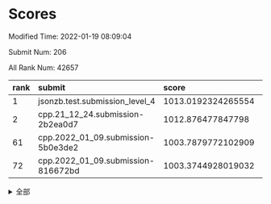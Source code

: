 # Scores

Modified Time: 2022-01-19 08:09:04

Submit Num: 206

All Rank Num: 42657

| rank |               submit               |       score        |       sigma        | pk_num |
| :--- | :--------------------------------- | :----------------- | :----------------- | :----- |
| 1    | jsonzb.test.submission_level_4     | 1013.0192324265554 | 0.829462307815676  | 793    |
| 2    | cpp.21_12_24.submission-2b2ea0d7   | 1012.876477847798  | 0.8126718443411054 | 831    |
| 61   | cpp.2022_01_09.submission-5b0e3de2 | 1003.7879772102909 | 0.718617394108442  | 832    |
| 72   | cpp.2022_01_09.submission-816672bd | 1003.3744928019032 | 0.7175803314715233 | 830    |


<details>
<summary>全部</summary>

| rank |                 submit                 |       score        |       sigma        | pk_num |
| :--- | :------------------------------------- | :----------------- | :----------------- | :----- |
| 1    | jsonzb.test.submission_level_4         | 1013.0192324265554 | 0.829462307815676  | 793    |
| 2    | cpp.21_12_24.submission-2b2ea0d7       | 1012.876477847798  | 0.8126718443411054 | 831    |
| 3    | gobigger.level_3.submission_level_3_12 | 1011.4492307715584 | 0.780446927976919  | 829    |
| 4    | gobigger.level_3.submission_level_3_17 | 1011.3951968818153 | 0.7725108078558639 | 831    |
| 5    | gobigger.level_3.submission_level_3_34 | 1011.2640897675799 | 0.7791835250514236 | 828    |
| 6    | gobigger.level_3.submission_level_3_16 | 1011.2298319718367 | 0.7926382164509599 | 828    |
| 7    | gobigger.level_3.submission_level_3_41 | 1011.1612519877117 | 0.7708918329939712 | 828    |
| 8    | gobigger.level_3.submission_level_3_1  | 1011.0954153052489 | 0.7736099863500194 | 824    |
| 9    | gobigger.level_3.submission_level_3_31 | 1011.0329588366014 | 0.7760120393774174 | 829    |
| 10   | gobigger.level_3.submission_level_3_43 | 1010.9814350090951 | 0.78325348885144   | 829    |
| 11   | gobigger.level_3.submission_level_3_36 | 1010.8588908681678 | 0.7860397169836787 | 824    |
| 12   | gobigger.level_3.submission_level_3_2  | 1010.7278353107511 | 0.7600027692891819 | 831    |
| 13   | gobigger.level_3.submission_level_3_3  | 1010.6962682657932 | 0.7518453934580458 | 827    |
| 14   | gobigger.level_3.submission_level_3_0  | 1010.5915830711876 | 0.7905135542346338 | 831    |
| 15   | gobigger.level_3.submission_level_3_8  | 1010.5270062472283 | 0.7553260584729206 | 830    |
| 16   | gobigger.level_3.submission_level_3_33 | 1010.4681195020504 | 0.7753344554209751 | 823    |
| 17   | gobigger.level_3.submission_level_3_7  | 1010.4535262687936 | 0.7455579603343672 | 826    |
| 18   | gobigger.level_3.submission_level_3_13 | 1010.4140290061147 | 0.7789629165950671 | 828    |
| 19   | gobigger.level_3.submission_level_3_49 | 1010.3406698198633 | 0.7463857705461272 | 827    |
| 20   | gobigger.level_3.submission_level_3_38 | 1010.2014038979619 | 0.7465915644010971 | 829    |
| 21   | gobigger.level_3.submission_level_3_5  | 1010.1863538931366 | 0.7471914267783607 | 827    |
| 22   | gobigger.level_3.submission_level_3_45 | 1010.1172556155749 | 0.7315018665853277 | 831    |
| 23   | gobigger.level_3.submission_level_3_48 | 1010.0327741031538 | 0.7552574371972881 | 828    |
| 24   | gobigger.level_3.submission_level_3_21 | 1010.0180336981454 | 0.7688137365273803 | 826    |
| 25   | gobigger.level_3.submission_level_3_27 | 1010.0106800160956 | 0.7683158822460288 | 828    |
| 26   | gobigger.level_3.submission_level_3_15 | 1009.9067754662374 | 0.7206553054609741 | 832    |
| 27   | gobigger.level_3.submission_level_3_46 | 1009.8957061828512 | 0.7467192977156442 | 829    |
| 28   | gobigger.level_3.submission_level_3_29 | 1009.8845514630412 | 0.7554878192327791 | 825    |
| 29   | gobigger.level_3.submission_level_3_20 | 1009.8224368931769 | 0.7496098606313766 | 827    |
| 30   | gobigger.level_3.submission_level_3_11 | 1009.8200961699299 | 0.7497444342693085 | 820    |
| 31   | gobigger.level_3.submission_level_3_26 | 1009.4600766292036 | 0.757658909255364  | 829    |
| 32   | gobigger.level_3.submission_level_3_32 | 1009.4463751139499 | 0.7621753439408985 | 833    |
| 33   | gobigger.level_3.submission_level_3_19 | 1009.3143741006415 | 0.7333200553200326 | 823    |
| 34   | gobigger.level_3.submission_level_3_42 | 1009.2987014941021 | 0.7432513616110938 | 826    |
| 35   | gobigger.level_3.submission_level_3_24 | 1009.2910381915611 | 0.7476474896057392 | 824    |
| 36   | gobigger.level_3.submission_level_3_6  | 1009.2762749017073 | 0.7689576783436828 | 830    |
| 37   | gobigger.level_3.submission_level_3_22 | 1009.2447405026105 | 0.7411454354017039 | 832    |
| 38   | gobigger.level_3.submission_level_3_28 | 1009.1338255518648 | 0.7439447006668994 | 826    |
| 39   | gobigger.level_3.submission_level_3_25 | 1009.1001209958357 | 0.766597517870431  | 826    |
| 40   | gobigger.level_3.submission_level_3_40 | 1009.0815255035827 | 0.7543579315358653 | 828    |
| 41   | gobigger.level_3.submission_level_3_4  | 1009.0291876647188 | 0.7457088920352357 | 829    |
| 42   | gobigger.level_3.submission_level_3_47 | 1009.018628476154  | 0.737805325236249  | 828    |
| 43   | gobigger.level_3.submission_level_3_44 | 1008.9908862565508 | 0.7326195777798987 | 834    |
| 44   | gobigger.level_3.submission_level_3_37 | 1008.9053208491487 | 0.7461219003842137 | 832    |
| 45   | gobigger.level_3.submission_level_3_30 | 1008.8551173823838 | 0.7397582426099749 | 823    |
| 46   | gobigger.level_3.submission_level_3_9  | 1008.8488045373826 | 0.754405170021721  | 830    |
| 47   | gobigger.level_3.submission_level_3_10 | 1008.8164558193148 | 0.7316818855213529 | 830    |
| 48   | gobigger.level_3.submission_level_3_18 | 1008.2835053051242 | 0.7452074229250603 | 828    |
| 49   | gobigger.level_3.submission_level_3_35 | 1008.2033680550333 | 0.7659734011125173 | 827    |
| 50   | gobigger.level_3.submission_level_3_23 | 1008.1052775469765 | 0.7573818489425328 | 831    |
| 51   | gobigger.level_3.submission_level_3_39 | 1007.9113621818282 | 0.7547669392685059 | 824    |
| 52   | gobigger.level_3.submission_level_3_14 | 1007.8486394555936 | 0.7305354045233724 | 827    |
| 53   | gobigger.level_1.submission_level_1_4  | 1005.1294177185017 | 0.72716119156386   | 832    |
| 54   | gobigger.level_1.submission_level_1_10 | 1004.7584404920448 | 0.7245752031041366 | 830    |
| 55   | gobigger.level_1.submission_level_1_15 | 1004.5657745828241 | 0.7306521393523472 | 833    |
| 56   | gobigger.level_1.submission_level_1_2  | 1004.2653522797129 | 0.7201879259057702 | 832    |
| 57   | gobigger.level_1.submission_level_1_49 | 1004.1384906234729 | 0.7178467448871362 | 827    |
| 58   | gobigger.level_1.submission_level_1_5  | 1003.8620421676809 | 0.7278246581398615 | 827    |
| 59   | gobigger.level_1.submission_level_1_0  | 1003.8128326217609 | 0.7112408126390591 | 831    |
| 60   | gobigger.level_1.submission_level_1_21 | 1003.8046892497059 | 0.7041384098224451 | 830    |
| 61   | cpp.2022_01_09.submission-5b0e3de2     | 1003.7879772102909 | 0.718617394108442  | 832    |
| 62   | gobigger.level_1.submission_level_1_1  | 1003.6957228251313 | 0.7165952200174579 | 825    |
| 63   | gobigger.level_1.submission_level_1_45 | 1003.6931339231277 | 0.7227827925092697 | 830    |
| 64   | gobigger.level_1.submission_level_1_27 | 1003.6836791257034 | 0.7172880106135936 | 825    |
| 65   | gobigger.level_1.submission_level_1_34 | 1003.6587937796505 | 0.7224722920860103 | 823    |
| 66   | gobigger.level_1.submission_level_1_19 | 1003.6193191450051 | 0.7231912955595061 | 825    |
| 67   | gobigger.level_1.submission_level_1_7  | 1003.5485393914034 | 0.7062355309107679 | 826    |
| 68   | gobigger.level_1.submission_level_1_43 | 1003.5352160935336 | 0.7160833864527345 | 831    |
| 69   | gobigger.level_1.submission_level_1_24 | 1003.4612470657668 | 0.727878667086159  | 826    |
| 70   | gobigger.level_1.submission_level_1_44 | 1003.4438438352355 | 0.7313881701001809 | 830    |
| 71   | gobigger.level_1.submission_level_1_18 | 1003.4417725471776 | 0.7168831329189318 | 826    |
| 72   | cpp.2022_01_09.submission-816672bd     | 1003.3744928019032 | 0.7175803314715233 | 830    |
| 73   | gobigger.level_1.submission_level_1_38 | 1003.364436449797  | 0.7022670191071301 | 830    |
| 74   | gobigger.level_1.submission_level_1_11 | 1003.3476637171158 | 0.7067966621705022 | 825    |
| 75   | gobigger.level_1.submission_level_1_28 | 1003.3226596869987 | 0.71731122386672   | 828    |
| 76   | gobigger.level_1.submission_level_1_32 | 1003.2677515577498 | 0.7141778643347226 | 826    |
| 77   | gobigger.level_1.submission_level_1_16 | 1003.2479208107976 | 0.7231054046576065 | 831    |
| 78   | gobigger.level_1.submission_level_1_20 | 1003.1998640218999 | 0.7114418902548448 | 829    |
| 79   | gobigger.level_1.submission_level_1_33 | 1003.1871861810379 | 0.702308534866439  | 820    |
| 80   | gobigger.level_1.submission_level_1_41 | 1003.1494366406083 | 0.7215606197614026 | 828    |
| 81   | gobigger.level_1.submission_level_1_22 | 1003.1231230087188 | 0.7158882175194222 | 830    |
| 82   | gobigger.level_1.submission_level_1_17 | 1003.0800662682053 | 0.7213076629801376 | 822    |
| 83   | gobigger.level_1.submission_level_1_9  | 1002.9361742956602 | 0.7202548637762238 | 828    |
| 84   | gobigger.level_1.submission_level_1_46 | 1002.8421865558654 | 0.7075005135499038 | 827    |
| 85   | gobigger.level_1.submission_level_1_23 | 1002.805105380361  | 0.7132060891281877 | 830    |
| 86   | gobigger.level_1.submission_level_1_36 | 1002.7973534668919 | 0.7122860124732602 | 830    |
| 87   | gobigger.level_1.submission_level_1_26 | 1002.7962063038003 | 0.6992018273714048 | 828    |
| 88   | gobigger.level_1.submission_level_1_3  | 1002.7860913995041 | 0.7067051136868631 | 827    |
| 89   | gobigger.level_1.submission_level_1_48 | 1002.7195714282494 | 0.7123398235188857 | 830    |
| 90   | gobigger.level_1.submission_level_1_12 | 1002.6764188448218 | 0.701933906770821  | 828    |
| 91   | gobigger.level_1.submission_level_1_30 | 1002.5605615174007 | 0.7174702852448515 | 827    |
| 92   | gobigger.level_1.submission_level_1_14 | 1002.5566688238833 | 0.7219245809433752 | 819    |
| 93   | gobigger.level_1.submission_level_1_39 | 1002.505884553843  | 0.7191614195734783 | 831    |
| 94   | gobigger.level_1.submission_level_1_40 | 1002.3649789298366 | 0.7125325531499436 | 830    |
| 95   | gobigger.level_1.submission_level_1_29 | 1002.3040792263546 | 0.7188323043473841 | 827    |
| 96   | gobigger.level_1.submission_level_1_6  | 1002.2360385900437 | 0.7049660724814395 | 831    |
| 97   | gobigger.level_1.submission_level_1_13 | 1002.1826498639472 | 0.708854858796524  | 830    |
| 98   | gobigger.level_1.submission_level_1_37 | 1002.0459797667479 | 0.7103417832133595 | 828    |
| 99   | gobigger.level_1.submission_level_1_42 | 1002.0324956014113 | 0.7175780243522191 | 824    |
| 100  | gobigger.level_1.submission_level_1_25 | 1002.0025588486849 | 0.7155209424829615 | 830    |
| 101  | gobigger.level_1.submission_level_1_31 | 1001.9146470228447 | 0.7060547083469689 | 827    |
| 102  | gobigger.level_1.submission_level_1_35 | 1001.646028804088  | 0.706664607596469  | 827    |
| 103  | gobigger.level_1.submission_level_1_8  | 1001.6453990072605 | 0.7215750871281716 | 826    |
| 104  | gobigger.level_1.submission_level_1_47 | 1001.3601180404785 | 0.7200496514006841 | 828    |
| 105  | gobigger.random.submission_random_36   | 997.290470573069   | 0.7155280039639653 | 827    |
| 106  | gobigger.random.submission_random_27   | 997.1547536572612  | 0.716640457902526  | 833    |
| 107  | gobigger.random.submission_random_25   | 997.086127393488   | 0.7229020959270935 | 828    |
| 108  | gobigger.random.submission_random_10   | 997.0200785777522  | 0.7119151220701617 | 830    |
| 109  | gobigger.random.submission_random_23   | 996.8580062438446  | 0.7138261745348825 | 827    |
| 110  | gobigger.random.submission_random_34   | 996.7390599117347  | 0.7129058777846524 | 829    |
| 111  | gobigger.random.submission_random_12   | 996.7323604424954  | 0.7079766379412037 | 832    |
| 112  | gobigger.random.submission_random_13   | 996.6743535688905  | 0.7194525672749374 | 829    |
| 113  | gobigger.random.submission_random_3    | 996.6499604182828  | 0.7169204958378272 | 833    |
| 114  | gobigger.random.submission_random_9    | 996.5668141716297  | 0.7208416410954995 | 830    |
| 115  | gobigger.random.submission_random_4    | 996.4476895228999  | 0.7086197884816816 | 829    |
| 116  | gobigger.random.submission_random_22   | 996.3901746103332  | 0.7154326075945309 | 830    |
| 117  | gobigger.random.submission_random_31   | 996.34172646181    | 0.709865967252258  | 833    |
| 118  | gobigger.random.submission_random_35   | 996.2784129577719  | 0.7111767232580226 | 830    |
| 119  | gobigger.random.submission_random_24   | 996.1489742025632  | 0.702436148033168  | 832    |
| 120  | gobigger.random.submission_random_42   | 996.1280939327887  | 0.7098973555929565 | 828    |
| 121  | gobigger.random.submission_random_32   | 996.1254587345463  | 0.7062283077501196 | 829    |
| 122  | gobigger.random.submission_random_14   | 996.1011233378449  | 0.706818064181983  | 826    |
| 123  | gobigger.random.submission_random_41   | 996.0919713023477  | 0.7191348772298792 | 824    |
| 124  | gobigger.random.submission_random_1    | 996.0687546951843  | 0.7081492841222546 | 828    |
| 125  | gobigger.random.submission_random_18   | 996.05849203055    | 0.7010216212718988 | 831    |
| 126  | gobigger.random.submission_random_17   | 996.0214142565873  | 0.7065839513998493 | 828    |
| 127  | gobigger.random.submission_random_43   | 995.971303720554   | 0.7038750181399797 | 832    |
| 128  | gobigger.random.submission_random_5    | 995.9708141534438  | 0.707555229448941  | 830    |
| 129  | gobigger.random.submission_random_26   | 995.9631414147577  | 0.7070314477880348 | 829    |
| 130  | gobigger.random.submission_random_38   | 995.9399081920067  | 0.7184086249340899 | 831    |
| 131  | gobigger.random.submission_random_30   | 995.939082521845   | 0.7105617611714153 | 828    |
| 132  | gobigger.random.submission_random_40   | 995.9369881863095  | 0.7122103033070349 | 827    |
| 133  | gobigger.random.submission_random_47   | 995.9162422758707  | 0.7138922539242113 | 829    |
| 134  | gobigger.random.submission_random_6    | 995.9136115196962  | 0.7020295482674691 | 827    |
| 135  | gobigger.random.submission_random_15   | 995.9020362990466  | 0.7128272855506025 | 825    |
| 136  | gobigger.random.submission_random_48   | 995.8902506907164  | 0.715821113490138  | 831    |
| 137  | gobigger.random.submission_random_20   | 995.8300632624024  | 0.7072701570885074 | 831    |
| 138  | gobigger.random.submission_random_45   | 995.7767156908836  | 0.7130799345690181 | 829    |
| 139  | gobigger.random.submission_random_0    | 995.7653926986488  | 0.699631095600905  | 832    |
| 140  | gobigger.random.submission_random_39   | 995.7204555825092  | 0.7120512465151377 | 827    |
| 141  | gobigger.random.submission_random_19   | 995.7107437535625  | 0.7160311353536339 | 830    |
| 142  | gobigger.random.submission_random_8    | 995.6766037587531  | 0.7133852739648523 | 830    |
| 143  | gobigger.random.submission_random_33   | 995.654705177258   | 0.7047264774041309 | 830    |
| 144  | gobigger.random.submission_random_46   | 995.6018445516524  | 0.7002250299988124 | 823    |
| 145  | gobigger.random.submission_random_37   | 995.5706139601816  | 0.7051414516164626 | 834    |
| 146  | gobigger.random.submission_random_29   | 995.5704344886626  | 0.7152900438007956 | 827    |
| 147  | gobigger.random.submission_random_7    | 995.5078551674025  | 0.7100653575314172 | 826    |
| 148  | gobigger.random.submission_random_11   | 995.4348805212219  | 0.7135053550659024 | 828    |
| 149  | gobigger.random.submission_random_49   | 995.4337510453639  | 0.7154703178310464 | 831    |
| 150  | gobigger.random.submission_random_28   | 995.4298312014777  | 0.7003426156444977 | 827    |
| 151  | gobigger.random.submission_random_21   | 995.3506750113959  | 0.7223005804337649 | 825    |
| 152  | gobigger.random.submission_random_16   | 995.1130162951584  | 0.7079426096321838 | 830    |
| 153  | gobigger.random.submission_random_2    | 994.6952798450402  | 0.7063267763651058 | 833    |
| 154  | gobigger.level_2.submission_level_2_20 | 994.5201590172741  | 0.7254294770609415 | 832    |
| 155  | gobigger.level_2.submission_level_2_45 | 994.5080610714901  | 0.7219899707544467 | 829    |
| 156  | gobigger.random.submission_random_44   | 994.4419978157092  | 0.7236111293380025 | 828    |
| 157  | gobigger.level_2.submission_level_2_2  | 994.266233390168   | 0.7616752266754795 | 827    |
| 158  | gobigger.level_2.submission_level_2_5  | 993.7397897575651  | 0.7316556264264491 | 829    |
| 159  | gobigger.level_2.submission_level_2_25 | 993.5867272120803  | 0.7375759323939867 | 831    |
| 160  | gobigger.level_2.submission_level_2_33 | 993.4966270207314  | 0.7354515310861401 | 829    |
| 161  | gobigger.level_2.submission_level_2_8  | 993.4491293947824  | 0.7307190650854386 | 832    |
| 162  | gobigger.level_2.submission_level_2_27 | 993.1857505656602  | 0.7319468538802141 | 828    |
| 163  | gobigger.level_2.submission_level_2_17 | 993.1265820431869  | 0.7361984522772385 | 828    |
| 164  | gobigger.level_2.submission_level_2_7  | 992.9280372391682  | 0.7458729334509302 | 827    |
| 165  | gobigger.level_2.submission_level_2_6  | 992.9278841541432  | 0.7389088490902503 | 825    |
| 166  | gobigger.level_2.submission_level_2_40 | 992.9162336594502  | 0.7196639753672682 | 833    |
| 167  | gobigger.level_2.submission_level_2_26 | 992.8479712543756  | 0.7538566192152567 | 829    |
| 168  | gobigger.level_2.submission_level_2_29 | 992.7832975583943  | 0.750201458046619  | 827    |
| 169  | gobigger.level_2.submission_level_2_46 | 992.7591638107191  | 0.7365903670202759 | 834    |
| 170  | gobigger.level_2.submission_level_2_15 | 992.7165852318996  | 0.74932201266492   | 829    |
| 171  | gobigger.level_2.submission_level_2_37 | 992.6530908190732  | 0.7430487301412468 | 828    |
| 172  | gobigger.level_2.submission_level_2_41 | 992.581302876342   | 0.7347108189109366 | 827    |
| 173  | gobigger.level_2.submission_level_2_34 | 992.5763808701664  | 0.7463792216483548 | 832    |
| 174  | gobigger.level_2.submission_level_2_42 | 992.5385093067005  | 0.7407530774901507 | 823    |
| 175  | gobigger.level_2.submission_level_2_30 | 992.5044128854023  | 0.7479184693785635 | 830    |
| 176  | gobigger.level_2.submission_level_2_31 | 992.4669828163737  | 0.7432440648385934 | 832    |
| 177  | gobigger.level_2.submission_level_2_38 | 992.4576774340987  | 0.7639769171355469 | 831    |
| 178  | gobigger.level_2.submission_level_2_14 | 992.3791824888547  | 0.7533738532652754 | 834    |
| 179  | gobigger.level_2.submission_level_2_44 | 992.345346027135   | 0.7603952649757014 | 828    |
| 180  | gobigger.level_2.submission_level_2_21 | 992.226584241271   | 0.7504014647284906 | 826    |
| 181  | gobigger.level_2.submission_level_2_11 | 992.1900211332558  | 0.7400844737609245 | 829    |
| 182  | gobigger.level_2.submission_level_2_9  | 992.116452767247   | 0.7527283632637622 | 825    |
| 183  | gobigger.level_2.submission_level_2_47 | 992.1108735032324  | 0.7442617662522755 | 826    |
| 184  | gobigger.level_2.submission_level_2_3  | 992.0978825952482  | 0.7413987460874739 | 827    |
| 185  | gobigger.level_2.submission_level_2_49 | 992.0932517345019  | 0.7453391169536642 | 825    |
| 186  | gobigger.level_2.submission_level_2_24 | 991.9018536919012  | 0.7484632626911017 | 830    |
| 187  | gobigger.level_2.submission_level_2_32 | 991.8642064539107  | 0.7689640138864793 | 828    |
| 188  | gobigger.level_2.submission_level_2_0  | 991.8217997580365  | 0.7385837102963776 | 826    |
| 189  | gobigger.level_2.submission_level_2_1  | 991.7222790633466  | 0.7354463113703328 | 831    |
| 190  | gobigger.level_2.submission_level_2_39 | 991.413564380696   | 0.7431122145227774 | 826    |
| 191  | gobigger.level_2.submission_level_2_48 | 991.3579034616596  | 0.7465123649551171 | 827    |
| 192  | gobigger.level_2.submission_level_2_13 | 991.3042994097842  | 0.7492557840588857 | 833    |
| 193  | gobigger.level_2.submission_level_2_35 | 991.2492371776784  | 0.76236978411157   | 828    |
| 194  | gobigger.level_2.submission_level_2_43 | 991.2337661463224  | 0.743479174528821  | 837    |
| 195  | gobigger.level_2.submission_level_2_36 | 991.2200987661329  | 0.7586034350932253 | 828    |
| 196  | gobigger.level_2.submission_level_2_12 | 991.1651147428348  | 0.7710772799077662 | 830    |
| 197  | gobigger.level_2.submission_level_2_4  | 991.0815144245316  | 0.7505951079975218 | 828    |
| 198  | gobigger.level_2.submission_level_2_16 | 991.0269315545452  | 0.7479834996090874 | 828    |
| 199  | gobigger.level_2.submission_level_2_10 | 990.9650192050128  | 0.7678756147101509 | 823    |
| 200  | gobigger.level_2.submission_level_2_28 | 990.7734228129167  | 0.7734452965188665 | 831    |
| 201  | gobigger.level_2.submission_level_2_18 | 990.759669498327   | 0.7530111927467478 | 831    |
| 202  | gobigger.level_2.submission_level_2_22 | 990.1494739192289  | 0.7698500147223243 | 828    |
| 203  | gobigger.level_2.submission_level_2_19 | 989.6854738354676  | 0.764828993111671  | 828    |
| 204  | gobigger.level_2.submission_level_2_23 | 989.0644662800266  | 0.7833828621285017 | 830    |
| 205  | gobigger.none.submission_none_1        | 976.5271302493717  | 1.3908083263240776 | 826    |
| 206  | gobigger.none.submission_none_0        | 975.8344402577619  | 1.4694932076402518 | 834    |

</details>